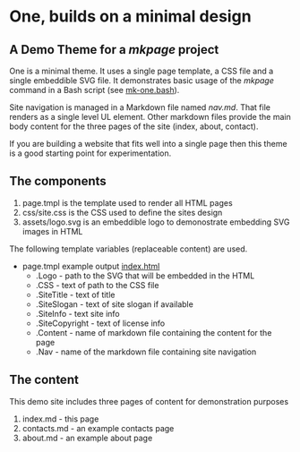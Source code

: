 
# One, builds on a minimal design

## A Demo Theme for a _mkpage_ project

One is a minimal theme. It uses a single page template, a CSS file
and a single embeddible SVG file. It demonstrates basic usage of the
_mkpage_ command in a Bash script (see [mk-one.bash](mk-one.bash)).

Site navigation is managed in a Markdown file named _nav.md_. That
file renders as a single level UL element. Other markdown files
provide the main body content for the three pages of the site
(index, about, contact).

If you are building a website that fits well into a single page 
then this theme is a good starting point for experimentation.

## The components

1. page.tmpl is the template used to render all HTML pages
2. css/site.css is the CSS used to define the sites design
3. assets/logo.svg is an embeddible logo to demonostrate embedding SVG images in HTML

The following template variables (replaceable content) are used.

+ page.tmpl example output [index.html](index.html)
    + .Logo - path to the SVG that will be embedded in the HTML
    + .CSS - text of path to the CSS file
    + .SiteTitle - text of title
    + .SiteSlogan - text of site slogan if available
    + .SiteInfo - text site info
    + .SiteCopyright - text of license info
    + .Content - name of markdown file containing the content for the page
    + .Nav - name of the markdown file containing site navigation

## The content

This demo site includes three pages of content for demonstration purposes

1. index.md - this page
2. contacts.md - an example contacts page
3. about.md - an example about page

